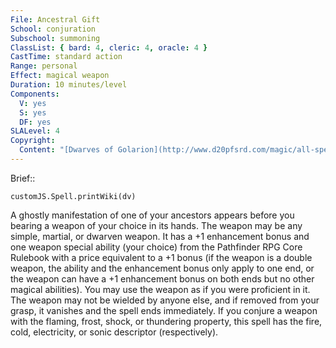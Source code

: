 ```yaml
---
File: Ancestral Gift
School: conjuration
Subschool: summoning
ClassList: { bard: 4, cleric: 4, oracle: 4 }
CastTime: standard action
Range: personal
Effect: magical weapon
Duration: 10 minutes/level
Components:
  V: yes
  S: yes
  DF: yes
SLALevel: 4
Copyright:
  Content: "[Dwarves of Golarion](http://www.d20pfsrd.com/magic/all-spells/a/a/ancestral-gift)"
---
```

Brief:: 

```dataviewjs
customJS.Spell.printWiki(dv)
```

A ghostly manifestation of one of your ancestors appears before you bearing a weapon of your choice in its hands. The weapon may be any simple, martial, or dwarven weapon. It has a +1 enhancement bonus and one weapon special ability (your choice) from the Pathfinder RPG Core Rulebook with a price equivalent to a +1 bonus (if the weapon is a double weapon, the ability and the enhancement bonus only apply to one end, or the weapon can have a +1 enhancement bonus on both ends but no other magical abilities).  You may use the weapon as if you were proficient in it. The weapon may not be wielded by anyone else, and if removed from your grasp, it vanishes and the spell ends immediately.  If you conjure a weapon with the flaming, frost, shock, or thundering property, this spell has the fire, cold, electricity, or sonic descriptor (respectively).
